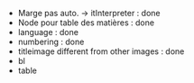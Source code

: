 * Marge pas auto. -> itInterpreter : done
* Node pour table des matières : done
* language : done
* numbering : done
* titleimage different from other images : done
* bl
* table
